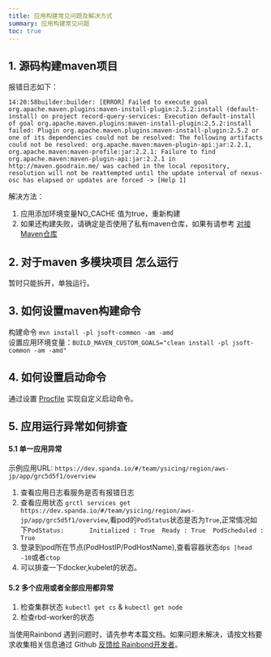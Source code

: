 ```yaml
---
title: 应用构建常见问题及解决方式
summary: 应用构建常见问题
toc: true
---
```


## 1. 源码构建maven项目

报错日志如下：

```log
14:20:58builder:builder: [ERROR] Failed to execute goal org.apache.maven.plugins:maven-install-plugin:2.5.2:install (default-install) on project record-query-services: Execution default-install of goal org.apache.maven.plugins:maven-install-plugin:2.5.2:install failed: Plugin org.apache.maven.plugins:maven-install-plugin:2.5.2 or one of its dependencies could not be resolved: The following artifacts could not be resolved: org.apache.maven:maven-plugin-api:jar:2.2.1, org.apache.maven:maven-profile:jar:2.2.1: Failure to find org.apache.maven:maven-plugin-api:jar:2.2.1 in http://maven.goodrain.me/ was cached in the local repository, resolution will not be reattempted until the update interval of nexus-osc has elapsed or updates are forced -> [Help 1]
```

解决方法：  
1. 应用添加环境变量NO_CACHE 值为true，重新构建  
2. 如果还构建失败，请确定是否使用了私有maven仓库，如果有请参考 [对接Maven仓库
](../../best-practice/ci-cd/connection-maven-repository.html)  

## 2. 对于maven 多模块项目 怎么运行

暂时只能拆开，单独运行。

## 3. 如何设置maven构建命令

构建命令 `mvn install -pl jsoft-common -am -amd`  
设置应用环境变量：`BUILD_MAVEN_CUSTOM_GOALS="clean install -pl jsoft-common -am -amd"`  

## 4. 如何设置启动命令

通过设置 [Procfile](../language-support/java.html#3-4) 实现自定义启动命令。

## 5. 应用运行异常如何排查

#### 5.1 单一应用异常
示例应用URL:  `https://dev.spanda.io/#/team/ysicing/region/aws-jp/app/grc5d5f1/overview`

1. 查看应用日志看服务是否有报错日志
2. 查看应用状态 `grctl services get https://dev.spanda.io/#/team/ysicing/region/aws-jp/app/grc5d5f1/overview`,看pod的`PodStatus`状态是否为`True`,正常情况如下`PodStatus:    	Initialized : True  Ready : True  PodScheduled : True`
3. 登录到pod所在节点(PodHostIP/PodHostName),查看容器状态`dps |head -10`或者`ctop`
4. 可以排查一下docker,kubelet的状态。

#### 5.2 多个应用或者全部应用都异常

1. 检查集群状态 `kubectl get cs` & `kubectl get node`
2. 检查rbd-worker的状态



当使用Rainbond 遇到问题时，请先参考本篇文档。如果问题未解决，请按文档要求收集相关信息通过 Github [反馈给 Rainbond开发者](https://github.com/goodrain/rainbond/issues/new)。

